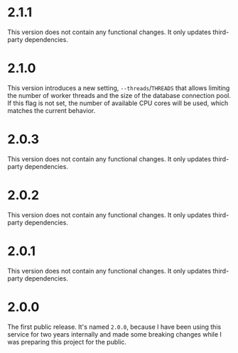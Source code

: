 # 2.1.1

This version does not contain any functional changes. It only updates third-party dependencies.

# 2.1.0

This version introduces a new setting, `--threads`/`THREADS` that allows limiting the number of worker threads and the size of the database connection pool. If this flag is not set, the number of available CPU cores will be used, which matches the current behavior.

# 2.0.3

This version does not contain any functional changes. It only updates third-party dependencies.

# 2.0.2

This version does not contain any functional changes. It only updates third-party dependencies.

# 2.0.1

This version does not contain any functional changes. It only updates third-party dependencies.

# 2.0.0

The first public release. It's named `2.0.0`, because I have been using this service for two years internally and made some breaking changes while I was preparing this project for the public.
